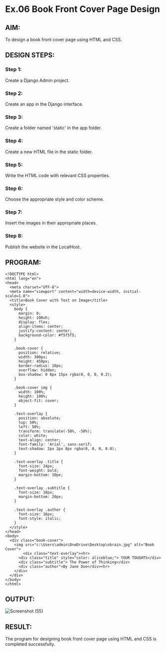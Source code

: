 # Ex.06 Book Front Cover Page Design


## AIM:
To design a book front cover page using HTML and CSS.

## DESIGN STEPS:

### Step 1:
Create a Django Admin project.

### Step 2:
Create an app in the Django interface.

### Step 3:
Create a folder named 'static' in the app folder.

### Step 4:
Create a new HTML file in the static folder.

### Step 5:
Write the HTML code with relevant CSS properties.

### Step 6:
Choose the appropriate style and color scheme.

### Step 7:
Insert the images in their appropriate places.

### Step 8:
Publish the website in the LocalHost.

## PROGRAM:
```
<!DOCTYPE html>
<html lang="en">
<head>
  <meta charset="UTF-8">
  <meta name="viewport" content="width=device-width, initial-scale=1.0">
  <title>Book Cover with Text on Image</title>
  <style>
    body {
      margin: 0;
      height: 100vh;
      display: flex;
      align-items: center;
      justify-content: center;
      background-color: #f5f5f5;
    }

    .book-cover {
      position: relative;
      width: 300px;
      height: 450px;
      border-radius: 10px;
      overflow: hidden;
      box-shadow: 0 8px 15px rgba(0, 0, 0, 0.2);
    }

    .book-cover img {
      width: 100%;
      height: 100%;
      object-fit: cover;
    }

    .text-overlay {
      position: absolute;
      top: 50%;
      left: 50%;
      transform: translate(-50%, -50%);
      color: white;
      text-align: center;
      font-family: 'Arial', sans-serif;
      text-shadow: 2px 2px 8px rgba(0, 0, 0, 0.8);
    }

    .text-overlay .title {
      font-size: 24px;
      font-weight: bold;
      margin-bottom: 10px;
    }

    .text-overlay .subtitle {
      font-size: 18px;
      margin-bottom: 20px;
    }

    .text-overlay .author {
      font-size: 16px;
      font-style: italic;
    }
  </style>
</head>
<body>
  <div class="book-cover">
    <img src="c:\Users\admin\OneDrive\Desktop\nbrain.jpg" alt="Book Cover">
        <div class="text-overlay"><hr>
      <div class="title" style="color: aliceblue;"> YOUR TOUGHTS</div>
      <div class="subtitle"> The Power of Thinking</div>
      <div class="author">By Jane Doe</div><hr>
    </div>
  </div>
</body>
</html>
```
## OUTPUT:
![Screenshot (55)](https://github.com/user-attachments/assets/17343d7e-83c3-493b-9c73-58cd13d4a1f0)

## RESULT:
The program for designing book front cover page using HTML and CSS is completed successfully.
